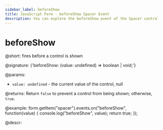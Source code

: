 ```yaml
---
sidebar_label: beforeShow
title: JavaScript Form - beforeShow Spacer Event 
description: You can explore the beforeShow event of the Spacer control of Form in the documentation of the DHTMLX JavaScript UI library. Browse developer guides and API reference, try out code examples and live demos, and download a free 30-day evaluation version of DHTMLX Suite 7.
---
```


# beforeShow

@short: fires before a control is shown

@signature: {'beforeShow: (value: undefined) => boolean | void;'}

@params:
- `value: undefined` - the current value of the control, null

@returns:
Return `false` to prevent a control from being shown; otherwise, `true`.

@example:
form.getItem("spacer").events.on("beforeShow", function(value) {
    console.log("beforeShow", value);
    return true;
});

@descr:
